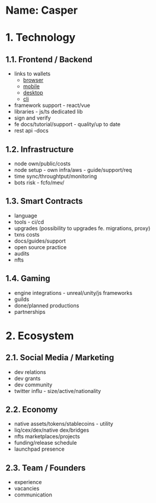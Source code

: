 Name: Casper
===

# 1. Technology
## 1.1.  Frontend / Backend

- links to wallets
	-   [browser](PASTE_LINK_HERE)
	-   [mobile](PASTE_LINK_HERE)
	-   [desktop](PASTE_LINK_HERE)
	-   [cli](PASTE_LINK_HERE)
-   framework support - react/vue
-   libraries - js/ts dedicated lib
-   sign and verify
-   fe docs/tutorial/support - quality/up to date
-   rest api -docs

## 1.2.  Infrastructure
-   node own/public/costs
-   node setup - own infra/aws - guide/support/req
-   time sync/throughtput/monitoring
-   bots risk - fcfo/mev/
  
## 1.3.  Smart Contracts
-   language
-   tools - ci/cd
-   upgrades (possibility to upgrades fe. migrations, proxy)
-   txns costs
-   docs/guides/support
-   open source practice
-   audits
-   nfts

## 1.4. Gaming
-   engine integrations - unreal/unity/js frameworks
-   guilds
-   done/planned productions
-   partnerships

# 2. Ecosystem
## 2.1.  Social Media / Marketing
-   dev relations
-   dev grants
-   dev community
-   twitter influ - size/active/nationality
  
## 2.2. Economy
-   native assets/tokens/stablecoins - utility
-   liq/cex/dex/native dex/bridges
-   nfts marketplaces/projects
-   funding/release schedule
-   launchpad presence

## 2.3. Team / Founders
- experience
- vacancies
- communication
